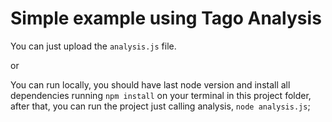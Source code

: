 # Simple example using Tago Analysis

You can just upload the `analysis.js` file.

or

You can run locally, you should have last node version and install all dependencies running `npm install` on your terminal in this project folder, 
after that, you can run the project just calling analysis, `node analysis.js`;